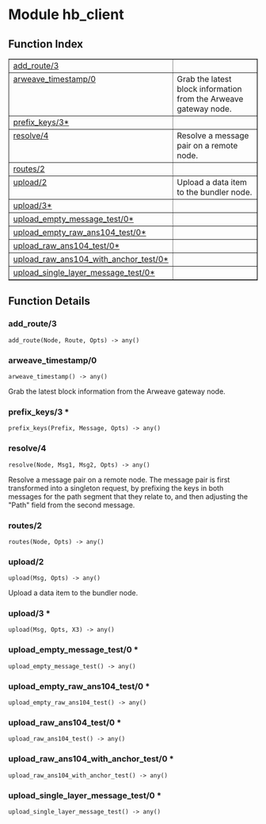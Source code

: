 

# Module hb_client #

<a name="index"></a>

## Function Index ##


<table width="100%" border="1" cellspacing="0" cellpadding="2" summary="function index"><tr><td valign="top"><a href="#add_route-3">add_route/3</a></td><td></td></tr><tr><td valign="top"><a href="#arweave_timestamp-0">arweave_timestamp/0</a></td><td>Grab the latest block information from the Arweave gateway node.</td></tr><tr><td valign="top"><a href="#prefix_keys-3">prefix_keys/3*</a></td><td></td></tr><tr><td valign="top"><a href="#resolve-4">resolve/4</a></td><td>Resolve a message pair on a remote node.</td></tr><tr><td valign="top"><a href="#routes-2">routes/2</a></td><td></td></tr><tr><td valign="top"><a href="#upload-2">upload/2</a></td><td>Upload a data item to the bundler node.</td></tr><tr><td valign="top"><a href="#upload-3">upload/3*</a></td><td></td></tr><tr><td valign="top"><a href="#upload_empty_message_test-0">upload_empty_message_test/0*</a></td><td></td></tr><tr><td valign="top"><a href="#upload_empty_raw_ans104_test-0">upload_empty_raw_ans104_test/0*</a></td><td></td></tr><tr><td valign="top"><a href="#upload_raw_ans104_test-0">upload_raw_ans104_test/0*</a></td><td></td></tr><tr><td valign="top"><a href="#upload_raw_ans104_with_anchor_test-0">upload_raw_ans104_with_anchor_test/0*</a></td><td></td></tr><tr><td valign="top"><a href="#upload_single_layer_message_test-0">upload_single_layer_message_test/0*</a></td><td></td></tr></table>


<a name="functions"></a>

## Function Details ##

<a name="add_route-3"></a>

### add_route/3 ###

`add_route(Node, Route, Opts) -> any()`

<a name="arweave_timestamp-0"></a>

### arweave_timestamp/0 ###

`arweave_timestamp() -> any()`

Grab the latest block information from the Arweave gateway node.

<a name="prefix_keys-3"></a>

### prefix_keys/3 * ###

`prefix_keys(Prefix, Message, Opts) -> any()`

<a name="resolve-4"></a>

### resolve/4 ###

`resolve(Node, Msg1, Msg2, Opts) -> any()`

Resolve a message pair on a remote node.
The message pair is first transformed into a singleton request, by
prefixing the keys in both messages for the path segment that they relate to,
and then adjusting the "Path" field from the second message.

<a name="routes-2"></a>

### routes/2 ###

`routes(Node, Opts) -> any()`

<a name="upload-2"></a>

### upload/2 ###

`upload(Msg, Opts) -> any()`

Upload a data item to the bundler node.

<a name="upload-3"></a>

### upload/3 * ###

`upload(Msg, Opts, X3) -> any()`

<a name="upload_empty_message_test-0"></a>

### upload_empty_message_test/0 * ###

`upload_empty_message_test() -> any()`

<a name="upload_empty_raw_ans104_test-0"></a>

### upload_empty_raw_ans104_test/0 * ###

`upload_empty_raw_ans104_test() -> any()`

<a name="upload_raw_ans104_test-0"></a>

### upload_raw_ans104_test/0 * ###

`upload_raw_ans104_test() -> any()`

<a name="upload_raw_ans104_with_anchor_test-0"></a>

### upload_raw_ans104_with_anchor_test/0 * ###

`upload_raw_ans104_with_anchor_test() -> any()`

<a name="upload_single_layer_message_test-0"></a>

### upload_single_layer_message_test/0 * ###

`upload_single_layer_message_test() -> any()`

